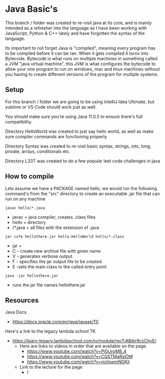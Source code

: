 # Java Basic's

This branch / folder was created to re-visit java at its core, and is mainly intended as a refresher into the language as I have been working with JavaScript, Python & C++  lately and have forgotten the syntax of the language.

Its important to not forget Java is "compiled", meaning every program has to be compiled before it can be ran. When it gets compiled it turns into Bytecode. Bytecode is what runs on multiple machines in something called a JVM "java virtual machine", this JVM is what configures the bytecode to allow your one program to run on windows, mac and linux machines without you having to create different versions of the program for multiple systems.



## Setup

For this branch / folder we are going to be using IntelliJ Idea Ultimate, but sublime or VS Code should work just as well.

You should make sure you're using Java 11.0.5 to ensure there's full compatibility.

Directory HelloWorld was created to just say hello world, as well as make sure compiler commands are functioning properly

Directory Syntax was created to re-visit basic syntax, strings, ints, long, private, arrays, conditionals etc.

Directory L33T was created to do a few popular leet code challenges in java



## How to compile

Lets assume we have a PACKAGE named hello, we would run the following command's from the "src" directory to create an executable .jar file that can run on any machine

`javac hello/*.java`

- javac = java compiler, creates .class files
- hello = directory
- /*.java = all files with the extension of .java

`jar cvfe hellothere.jar hello.HelloWorld hello/*.class`

- jar = 
- C - create new archive file with given name
- V -  generates verbose output
- F - specifies the jar output file to be created
- E -sets the main class to the called entry point

`java -jar hellothere.jar`	

- runs the jar file names hellothere.jar

## Resources

Java Docs

-  https://docs.oracle.com/en/java/javase/11/ 

Here's a link to the legacy lambda school TK

- https://learn-legacy.lambdaschool.com/jx/module/recTjABibr9czChyE/ 
  - Here are links to videos in order that are available on the page.
    - https://www.youtube.com/watch?v=Pi0iJroM8_4
    - https://www.youtube.com/watch?v=CQSTMaRslOM
    - https://www.youtube.com/watch?v=mzIxwmNGKjI
  - Link to the lecture for the page
    - l

